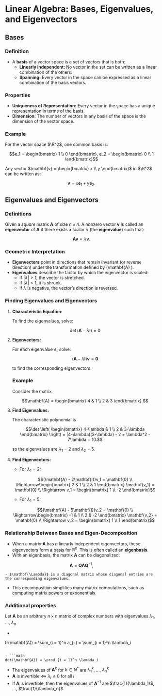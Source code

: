 # Linear Algebra: Bases, Eigenvalues, and Eigenvectors

## Bases

### Definition
- A **basis** of a vector space is a set of vectors that is both:
  - **Linearly independent:** No vector in the set can be written as a linear combination of the others.
  - **Spanning:** Every vector in the space can be expressed as a linear combination of the basis vectors.

### Properties
- **Uniqueness of Representation:** Every vector in the space has a unique representation in terms of the basis.
- **Dimension:** The number of vectors in any basis of the space is the dimension of the vector space.

### Example
For the vector space $\R^2$, one common basis is:
```math
e_1 = \begin{bmatrix} 1 \\ 0 \end{bmatrix}, e_2 = \begin{bmatrix} 0 \\ 1 \end{bmatrix}
```
Any vector $\mathbf{v} = \begin{bmatrix} x \\ y \end{bmatrix}$ in $\R^2$ can be written as:
```math
\mathbf{v} = x\mathbf{e}_1 + y\mathbf{e}_2.
```

## Eigenvalues and Eigenvectors

### Definitions
Given a *square* matrix $\mathbf{A}$ of size $n \times n$. A nonzero vector $\mathbf{v}$ is called an **eigenvector** of $\mathbf{A}$ if there exists a scalar $\lambda$ (the **eigenvalue**) such that:
```math
  \mathbf{A}\mathbf{v} = \lambda \mathbf{v}.
```

### Geometric Interpretation
- **Eigenvectors** point in directions that remain invariant (or reverse direction) under the transformation defined by \(\mathbf{A} \).
- **Eigenvalues** describe the factor by which the eigenvector is scaled:
  - If $|\lambda| > 1$, the vector is stretched.
  - If $|\lambda| < 1$, it is shrunk.
  - If $\lambda$ is negative, the vector’s direction is reversed.

### Finding Eigenvalues and Eigenvectors

1. **Characteristic Equation:**  

    To find the eigenvalues, solve:

    ```math
    \det(\mathbf{A} - \lambda \mathbf{I}) = 0
    ```

2. **Eigenvectors:**  

    For each eigenvalue $\lambda$, solve:

    ```math
    (\mathbf{A} - \lambda \mathbf{I}) \mathbf{v} = \mathbf{0}
    ```

    to find the corresponding eigenvectors.

    ### Example

    Consider the matrix

    ```math
    \mathbf{A} = \begin{bmatrix} 4 & 1 \\ 2 & 3 \end{bmatrix}.
    ```

1. **Find Eigenvalues:**  

    The characteristic polynomial is

    ```math
    \det \left( \begin{bmatrix} 4-\lambda & 1 \\ 2 & 3-\lambda \end{bmatrix} \right) = (4-\lambda)(3-\lambda) - 2 = \lambda^2 - 7\lambda + 10.
    ```

    so the eigenvalues are $\lambda_1 = 2$ and $\lambda_2 = 5$.

2. **Find Eigenvectors:**
    - For $\lambda_1 = 2$:

    ```math
    (\mathbf{A} - 2\mathbf{I})v_1 = \mathbf{0} \\
    \Rightarrow\begin{bmatrix} 2 & 1 \\ 2 & 1 \end{bmatrix} \mathbf{v_1} = \mathbf{0} \\
    \Rightarrow v_1 = \begin{bmatrix} 1 \\ -2 \end{bmatrix}
    ```

    - For $\lambda_1 = 5$:

    ```math
    (\mathbf{A} - 5\mathbf{I})v_2 = \mathbf{0} \\
    \Rightarrow\begin{bmatrix} -1 & 1 \\ 2 & -2 \end{bmatrix} \mathbf{v_2} = \mathbf{0} \\
    \Rightarrow v_2 = \begin{bmatrix} 1 \\ 1 \end{bmatrix}
    ```

### Relationship Between Bases and Eigen-Decomposition

- When a matrix $\mathbf{A}$ has $n$ linearly independent eigenvectors, these eigenvectors form a basis for $\mathbb{R}^n$. This is often called an **eigenbasis**.
- With an eigenbasis, the matrix $\mathbf{A}$ can be diagonalized:

```math
\mathbf{A} = \mathbf{Q} \mathbf{\Lambda} \mathbf{Q}^{-1},
```

    - $\mathbf{\Lambda}$ is a diagonal matrix whose diagonal entries are the corresponding eigenvalues.

- This decomposition simplifies many matrix computations, such as computing matrix powers or exponentials.

### Additional properties

Let $\mathbf{A}$ be an arbitrary $n \times n$ matrix of complex numbers with eigenvalues $\lambda_1$, ..., $\lambda_n$

- ```math
tr(\mathbf(A)) = \sum_{i = 1}^n a_{ii} = \sum_{i = 1}^n \lambda_i
```

- ```math
det(\mathbf{A}) = \prod_{i = 1}^n \lambda_i
```
- The eigenvalues of $\mathbf{A}^k$ for $k \in N^*$ are $\lambda_1^k$, ..., $\lambda_n^k$
- $\mathbf{A}$ is invertible $\iff$ $\lambda_i \ne 0$ for all $i$
- If $\mathbf{A}$ is invertible, then the eigenvalues of $\mathbf{A}^{-1}$ are $\frac{1}{\lambda_1}$, ..., $\frac{1}{\lambda_n}$
